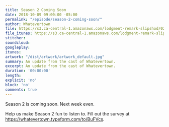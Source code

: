 ```yaml
---
title: Season 2 Coming Soon
date: 2018-10-09 09:00:00 -05:00
permalink: "/episode/season-2-coming-soon/"
author: Whatevertown
file: https://s3.ca-central-1.amazonaws.com/lodgment-remark-slipshod/0200.mp3
file_itunes: https://s3.ca-central-1.amazonaws.com/lodgment-remark-slipshod/0200.m4a
stitcher: 
soundcloud: 
googleplay: 
itunes: 
artwork: "/dist/artwork/artwork_default.jpg"
summary: An update from the cast of Whatevertown.
excerpt: An update from the cast of Whatevertown.
duration: '00:00:00'
length: 
explicit: 'no'
block: 'no'
comments: true
---
```


Season 2 is coming soon. Next week even.

Help us make Season 2 fun to listen to. Fill out the survey at https://whatevertown.typeform.com/to/BuFVcs.